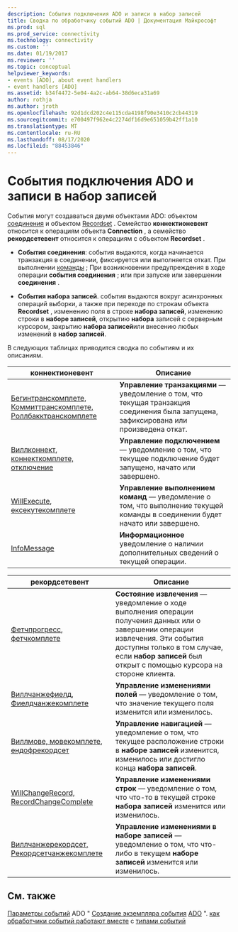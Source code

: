 ```yaml
---
description: События подключения ADO и записи в набор записей
title: Сводка по обработчику событий ADO | Документация Майкрософт
ms.prod: sql
ms.prod_service: connectivity
ms.technology: connectivity
ms.custom: ''
ms.date: 01/19/2017
ms.reviewer: ''
ms.topic: conceptual
helpviewer_keywords:
- events [ADO], about event handlers
- event handlers [ADO]
ms.assetid: b34f4472-5e04-4a2c-ab64-38d6eca31a69
author: rothja
ms.author: jroth
ms.openlocfilehash: 92d1dcd202c4e115cda4198f90e3410c2cb44319
ms.sourcegitcommit: e700497f962e4c2274df16d9e651059b42ff1a10
ms.translationtype: MT
ms.contentlocale: ru-RU
ms.lasthandoff: 08/17/2020
ms.locfileid: "88453846"
---
```

# <a name="ado-connection-and-recordset-events"></a>События подключения ADO и записи в набор записей
События могут создаваться двумя объектами ADO: объектом [соединения](../../../ado/reference/ado-api/connection-object-ado.md) и объектом [Recordset](../../../ado/reference/ado-api/recordset-object-ado.md) . Семейство **коннектионевент** относится к операциям объекта **Connection** , а семейство **рекордсетевент** относится к операциям с объектом **Recordset** .

-   **События соединения**: события выдаются, когда начинается транзакция в соединении, фиксируется или выполняется откат. При выполнении [команды](../../../ado/reference/ado-api/command-object-ado.md) ; При возникновении предупреждения в ходе операции **события соединения** ; или при запуске или завершении **соединения** .

-   **События набора записей**. события выдаются вокруг асинхронных операций выборки, а также при переходе по строкам объекта **Recordset** , изменению поля в строке **набора записей**, изменению строки в **наборе записей**, открытию **набора** записей с серверным курсором, закрытию **набора записей**или внесению любых изменений в **набор записей**.

 В следующих таблицах приводится сводка по событиям и их описаниям.

|коннектионевент|Описание|
|---------------------|-----------------|
|[Бегинтранскомплете, Коммиттранскомплете, Роллбакктранскомплете](../../../ado/reference/ado-api/begintranscomplete-committranscomplete-and-rollbacktranscomplete-events-ado.md)|**Управление транзакциями** — уведомление о том, что текущая транзакция соединения была запущена, зафиксирована или произведена откат.|
|[Виллконнект](../../../ado/reference/ado-api/willconnect-event-ado.md), [коннекткомплете, отключение](../../../ado/reference/ado-api/connectcomplete-and-disconnect-events-ado.md)|**Управление подключением** — уведомление о том, что текущее подключение будет запущено, начато или завершено.|
|[WillExecute](../../../ado/reference/ado-api/willexecute-event-ado.md), [ексекутекомплете](../../../ado/reference/ado-api/executecomplete-event-ado.md)|**Управление выполнением команд** — уведомление о том, что выполнение текущей команды в соединении будет начато или завершено.|
|[InfoMessage](../../../ado/reference/ado-api/infomessage-event-ado.md)|**Информационное** уведомление о наличии дополнительных сведений о текущей операции.|

|рекордсетевент|Описание|
|--------------------|-----------------|
|[Фетчпрогресс](../../../ado/reference/ado-api/fetchprogress-event-ado.md), [фетчкомплете](../../../ado/reference/ado-api/fetchcomplete-event-ado.md)|**Состояние извлечения** — уведомление о ходе выполнения операции получения данных или о завершении операции извлечения. Эти события доступны только в том случае, если **набор записей** был открыт с помощью курсора на стороне клиента.|
|[Виллчанжефиелд, Фиелдчанжекомплете](../../../ado/reference/ado-api/willchangefield-and-fieldchangecomplete-events-ado.md)|**Управление изменениями полей** — уведомление о том, что значение текущего поля изменится или изменилось.|
|[Виллмове, мовекомплете](../../../ado/reference/ado-api/willmove-and-movecomplete-events-ado.md), [ендофрекордсет](../../../ado/reference/ado-api/endofrecordset-event-ado.md)|**Управление навигацией** — уведомление о том, что текущее расположение строки в **наборе записей** изменится, изменилось или достигло конца **набора записей**.|
|[WillChangeRecord, RecordChangeComplete](../../../ado/reference/ado-api/willchangerecord-and-recordchangecomplete-events-ado.md)|**Управление изменениями строк** — уведомление о том, что что-то в текущей строке **набора записей** изменится или изменилось.|
|[Виллчанжерекордсет, Рекордсетчанжекомплете](../../../ado/reference/ado-api/willchangerecordset-and-recordsetchangecomplete-events-ado.md)|**Управление изменениями в наборе записей** — уведомление о том, что что-либо в текущем **наборе записей** изменится или изменилось.|

## <a name="see-also"></a>См. также
 [Параметры событий](../../../ado/guide/data/event-parameters.md) ADO " [Создание экземпляра события](../../../ado/guide/data/ado-event-instantiation-by-language.md) [ADO](../../../ado/reference/ado-api/ado-events.md) ". [как обработчики событий работают вместе](../../../ado/guide/data/how-event-handlers-work-together.md) с [типами событий](../../../ado/guide/data/types-of-events.md)
